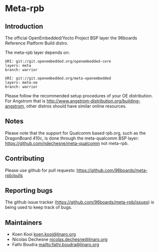 Meta-rpb
================================

Introduction
-------------------------

The official OpenEmbedded/Yocto Project BSP layer the 96boards Reference Platform Build distro.

The meta-rpb layer depends on:

	URI: git://git.openembedded.org/openembedded-core
	layers: meta
	branch: warrior

	URI: git://git.openembedded.org/meta-openembedded
	layers: meta-oe
	branch: warrior

Please follow the recommended setup procedures of your OE distribution. For Angstrom that is http://www.angstrom-distribution.org/building-angstrom, other distros should have similar online resources.

Notes
-------------------------

Please note that the support for Qualcomm based rpb.org, such as the
DragonBoard 410c, is done through the meta-qualcomm BSP layer:
https://github.com/ndechesne/meta-qualcomm not meta-rpb.

Contributing
-------------------------

Please use github for pull requests: https://github.com/96boards/meta-rpb/pulls

Reporting bugs
-------------------------

The github issue tracker (https://github.com/96boards/meta-rpb/issues) is being used to keep track of bugs.

Maintainers
-------------------------

* Koen Kooi <koen.kooi@linaro.org>
* Nicolas Dechesne <nicolas.dechesne@linaro.org>
* Fathi Boudra <mailto:fathi.boudra@linaro.org>
